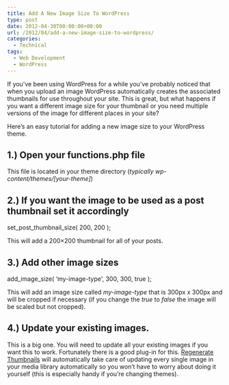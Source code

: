 ```yaml
---
title: Add A New Image Size To WordPress
type: post
date: 2012-04-30T00:00:00+00:00
url: /2012/04/add-a-new-image-size-to-wordpress/
categories:
  - Technical
tags:
  - Web Development
  - WordPress
---
```


If you’ve been using WordPress for a while you’ve probably noticed that when you upload an image WordPress automatically creates the associated thumbnails for use throughout your site. This is great, but what happens if you want a different image size for your thumbnail or you need multiple versions of the image for different places in your site?

Here’s an easy tutorial for adding a new image size to your WordPress theme.

## 1.) Open your functions.php file

This file is located in your theme directory (_typically wp-content/themes/[your-theme]_)

## 2.) If you want the image to be used as a post thumbnail set it accordingly

set\_post\_thumbnail_size( 200, 200 );

This will add a 200×200 thumbnail for all of your posts.

## 3.) Add other image sizes

add\_image\_size( &#8216;my-image-type', 300, 300, true );

This will add an image size called _my-image-type_ that is 300px x 300px and will be cropped if necessary (if you change the _true_ to _false_ the image will be scaled but not cropped).

## 4.) Update your existing images.

This is a big one. You will need to update all your existing images if you want this to work. Fortunately there is a good plug-in for this. [Regenerate Thumbnails](http://wordpress.org/extend/plugins/regenerate-thumbnails/) will automatically take care of updating every single image in your media library automatically so you won’t have to worry about doing it yourself (this is especially handy if you’re changing themes).